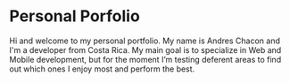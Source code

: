 # Personal Porfolio
 Hi and welcome to my personal portfolio. My name is Andres Chacon and I'm a developer from Costa Rica. My main goal is to specialize in Web and Mobile development, but for the moment I’m testing deferent areas to find out which ones I enjoy most and perform the best.
